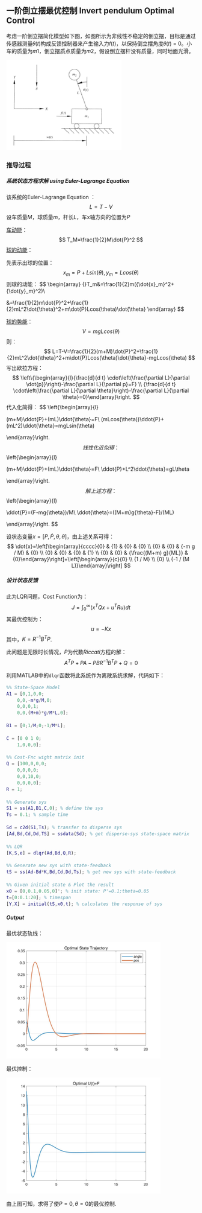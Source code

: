 ## 一阶倒立摆最优控制 Invert pendulum Optimal Control

考虑一阶倒立摆简化模型如下图，如图所示为非线性不稳定的倒立摆，目标是通过传感器测量𝜃(𝑡)构成反馈控制器来产生输入力𝑓(𝑡)，以保持倒立摆角度𝜃(𝑡) = 0。小车的质量为𝑚1，倒立摆质点质量为𝑚2，假设倒立摆杆没有质量，同时地面光滑。

<img src="./Img/car.png" style="zoom:30%">

### 推导过程

##### 系统状态方程求解 using Euler-Lagrange Equation 

该系统的Euler-Lagrange Equation ：
$$
L=T-V
$$
设车质量$M$，球质量$m$，杆长$L$，车x轴方向的位置为$P$



<u>车动能</u>：
$$
T_M=\frac{1}{2}M\dot{P}^2
$$
<u>球的动能</u>：

先表示出球的位置：
$$
x_m=P+Lsin(\theta),y_m=Lcos(\theta)
$$
则球的动能：
$$
\begin{array}
{}T_m&=\frac{1}{2}m({\dot{x}_m}^2+{\dot{y}_m}^2)\\

&=\frac{1}{2}m\dot{P}^2+\frac{1}{2}mL^2\dot{\theta}^2+m\dot{P}Lcos(\theta)\dot{\theta}
\end{array}
$$

<u>球的势能</u>：
$$
V=mgLcos(\theta)
$$
则：
$$
L=T-V=\frac{1}{2}(m+M)\dot{P}^2+\frac{1}{2}mL^2\dot{\theta}^2+m\dot{P}Lcos(\theta)\dot{\theta}-mgLcos(\theta)
$$
写出欧拉方程：
$$
\left\{\begin{array}{l}{\frac{d}{d t} \cdot\left(\frac{\partial L}{\partial \dot{p}}\right)-\frac{\partial L}{\partial p}=F} \\ {\frac{d}{d t} \cdot\left(\frac{\partial L}{\partial \theta}\right)-\frac{\partial L}{\partial \theta}=0}\end{array}\right.
$$
代入化简得：
$$
\left\{\begin{array}{l}

(m+M)\ddot{P}+(mL)\ddot{\theta}=F\\
(mLcos(\theta))\ddot{P}+(mL^2)\ddot{\theta}=mgLsin(\theta)

\end{array}\right.
$$
线性化近似得：
$$
\left\{\begin{array}{l}

(m+M)\ddot{P}+(mL)\ddot{\theta}=F\\
\ddot{P}+L^2\ddot{\theta}=gL\theta

\end{array}\right.
$$
解上述方程：
$$
\left\{\begin{array}{l}

\ddot{P}=(F-mg{\theta})/M\\
\ddot{\theta}=((M+m)g{\theta}-F)/(ML)

\end{array}\right.
$$

设状态变量$x=[P,\dot{P},\theta,\dot{\theta}]$，由上述关系可得：
$$
\dot{x}=\left[\begin{array}{cccc}{0} & {1} & {0} & {0} \\ {0} & {0} & {-m g / M} & {0} \\ {0} & {0} & {0} & {1} \\ {0} & {0} & {\frac{(M+m) g}{ML}} & {0}\end{array}\right]+\left[\begin{array}{c}{0} \\ {1 / M} \\ {0} \\ {-1 / (M L)}\end{array}\right]
$$


##### 设计状态反馈

此为LQR问题，Cost Function为：
$$
J=\int_{0}^{\infty}\left(x^{T} Q x+u^{T} R u\right) d t
$$
其最优控制为：
$$
u=-Kx
$$
其中，$K=R^{-1}B^TP$.

此问题是无限时长情况，$P$为代数$Riccati$方程的解：
$$
A^{T} P+P A-P B R^{-1} B^{T} P+Q=0
$$


利用MATLAB中的`dlqr`函数将此系统作为离散系统求解，代码如下：

```matlab
%% State-Space Model
A1 = [0,1,0,0;
    0,0,-m*g/M,0;
    0,0,0,1;
    0,0,(M+m)*g/M*L,0];

B1 = [0;1/M;0;-1/M*L];

C = [0 0 1 0;
    1,0,0,0];

%% Cost-Fnc wight matrix init
Q = [100,0,0,0;
    0,0,0,0;
    0,0,10,0;
    0,0,0,0];
R = 1;

%% Generate sys
S1 = ss(A1,B1,C,0); % define the sys
Ts = 0.1; % sample time

Sd = c2d(S1,Ts); % transfer to disperse sys
[Ad,Bd,Cd,Dd,TS] = ssdata(Sd); % get disperse-sys state-space matrix

%% LQR
[K,S,e] = dlqr(Ad,Bd,Q,R);

%% Generate new sys with state-feedback
tS = ss(Ad-Bd*K,Bd,Cd,Dd,Ts); % get new sys with state-feedback

%% Given initial state & Plot the result
x0 = [0,0.1,0.05,0]'; % init state: P'=0.1;theta=0.05
t=[0:0.1:20]; % timespan
[Y,X] = initial(tS,x0,t); % calculates the response of sys
```



##### Output

最优状态轨线：

<img src="./Img/res.jpg" style="zoom:40%">

最优控制：

<img src="./Img/ut.jpg" style="zoom:40%">

由上图可知，求得了使$P=0,\theta=0$的最优控制.